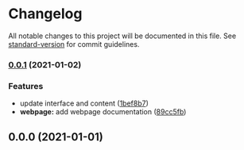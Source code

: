 # Changelog

All notable changes to this project will be documented in this file. See [standard-version](https://github.com/conventional-changelog/standard-version) for commit guidelines.

### [0.0.1](https://github.com/nok91/conventional-commits-playground/compare/v0.0.0...v0.0.1) (2021-01-02)


### Features

* update interface and content ([1bef8b7](https://github.com/nok91/conventional-commits-playground/commit/1bef8b7159e2f4704fd47590660c5ac53fc093e6))
* **webpage:** add webpage documentation ([89cc5fb](https://github.com/nok91/conventional-commits-playground/commit/89cc5fb60e129196d3cc9e9f687411623bb7ab6f))

## 0.0.0 (2021-01-01)
